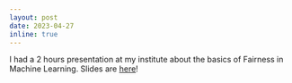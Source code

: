 ```yaml
---
layout: post
date: 2023-04-27
inline: true
---
```


I had a 2 hours presentation at my institute about the basics of Fairness in Machine Learning. Slides are [here](https://docs.google.com/presentation/d/1DbmcvZERa0K4H3GjTf0ORJ41YKwoxuieI7mG7k53E_w/edit?usp=sharing)!
